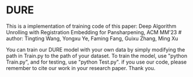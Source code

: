 # DURE
 This is a implementation of training code of this paper:  Deep Algorithm Unrolling with Registration Embedding for Pansharpening, ACM MM'23 # author: Tingting Wang, Yongxu Ye, Faming Fang, Guixu Zhang, Ming Xu 
 
 You can train our DURE model with your own data by simply modifying the path in Train.py to the path of your dataset. To train the model, use "python Train.py", and for testing, use "python Test.py".
 if you use our code, please remember to cite our work in your research paper. Thank you.
 
